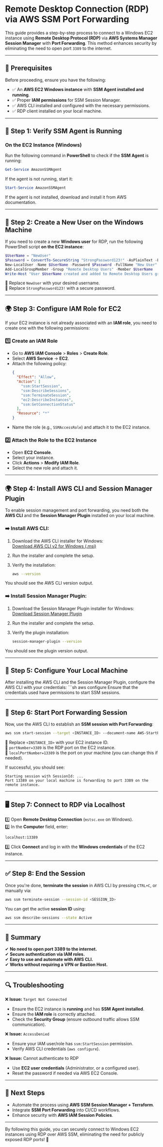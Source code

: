 # Remote Desktop Connection (RDP) via AWS SSM Port Forwarding

This guide provides a step-by-step process to connect to a Windows EC2 instance using **Remote Desktop Protocol (RDP)** via **AWS Systems Manager Session Manager** with **Port Forwarding**. This method enhances security by eliminating the need to open port `3389` to the internet.

---

## 📌 Prerequisites
Before proceeding, ensure you have the following:
- ✅ An **AWS EC2 Windows instance** with **SSM Agent installed and running**.
- ✅ Proper **IAM permissions** for SSM Session Manager.
- ✅ AWS CLI installed and configured with the necessary permissions.
- ✅ RDP client installed on your local machine.

---

## 🚀 Step 1: Verify SSM Agent is Running

### On the EC2 Instance (Windows)
Run the following command in **PowerShell** to check if the **SSM Agent** is running:
```powershell
Get-Service AmazonSSMAgent
```
If the agent is not running, start it:
```powershell
Start-Service AmazonSSMAgent
```
If the agent is not installed, download and install it from AWS documentation.

---

## 🔑 Step 2: Create a New User on the Windows Machine
If you need to create a new **Windows user** for RDP, run the following PowerShell script **on the EC2 instance**:

```powershell
$UserName = "NewUser"
$Password = ConvertTo-SecureString "StrongPassword123!" -AsPlainText -Force
New-LocalUser -Name $UserName -Password $Password -FullName "New User" -Description "User for RDP access"
Add-LocalGroupMember -Group "Remote Desktop Users" -Member $UserName
Write-Host "User $UserName created and added to Remote Desktop Users group."
```
🔹 Replace `NewUser` with your desired username.  
🔹 Replace `StrongPassword123!` with a secure password.

---

## 🌍 Step 3: Configure IAM Role for EC2

If your EC2 instance is not already associated with an **IAM role**, you need to create one with the following permissions:

### 1️⃣ **Create an IAM Role**
- Go to **AWS IAM Console** > **Roles** > **Create Role**.
- Select **AWS Service** → **EC2**.
- Attach the following policy:
  ```json
  {
    "Effect": "Allow",
    "Action": [
      "ssm:StartSession",
      "ssm:DescribeSessions",
      "ssm:TerminateSession",
      "ec2:DescribeInstances",
      "ssm:GetConnectionStatus"
    ],
    "Resource": "*"
  }
  ```
- Name the role (e.g., `SSMAccessRole`) and attach it to the EC2 instance.

### 2️⃣ **Attach the Role to the EC2 Instance**
- Open **EC2 Console**.
- Select your instance.
- Click **Actions** > **Modify IAM Role**.
- Select the new role and attach it.

---

## 🌍 Step 4: Install AWS CLI and Session Manager Plugin

To enable session management and port forwarding, you need both the **AWS CLI** and the **Session Manager Plugin** installed on your local machine.

### ➡️ Install AWS CLI:

1. Download the AWS CLI installer for Windows:  
   [Download AWS CLI v2 for Windows (.msi)](https://awscli.amazonaws.com/AWSCLIV2.msi)

2. Run the installer and complete the setup.

3. Verify the installation:
   ```sh
   aws --version
You should see the AWS CLI version output.

### ➡️ Install Session Manager Plugin:

1. Download the Session Manager Plugin installer for Windows:  
   [Download Session Manager Plugin](https://docs.aws.amazon.com/systems-manager/latest/userguide/install-plugin-windows.html)

2. Run the installer and complete the setup.

3. Verify the plugin installation:
    ```sh
    session-manager-plugin --version
You should see the plugin version output.

---

## 🔑 Step 5: Configure Your Local Machine

After installing the AWS CLI and the Session Manager Plugin, configure the AWS CLI with your credentials:
    ```sh
    aws configure
Ensure that the credentials used have permissions to start SSM sessions.

---

## 🎯 Step 6: Start Port Forwarding Session
Now, use the AWS CLI to establish an **SSM session with Port Forwarding**:

```sh
aws ssm start-session --target <INSTANCE_ID> --document-name AWS-StartPortForwardingSession --parameters "portNumber=3389,localPortNumber=13389"
```
🔹 Replace `<INSTANCE_ID>` with your EC2 instance ID.  
🔹 `portNumber=3389` is the RDP port on the EC2 instance.  
🔹 `localPortNumber=13389` is the port on your machine (you can change this if needed).

If successful, you should see:
```
Starting session with SessionId: ...
Port 13389 on your local machine is forwarding to port 3389 on the remote instance.
```

---

## 🖥 Step 7: Connect to RDP via Localhost

1️⃣ Open **Remote Desktop Connection** (`mstsc.exe` on Windows).  
2️⃣ In the **Computer** field, enter:
   ```
   localhost:13389
   ```
3️⃣ Click **Connect** and log in with the **Windows credentials** of the EC2 instance.

---

## ✅ Step 8: End the Session
Once you're done, **terminate the session** in AWS CLI by pressing `CTRL+C`, or manually via:
```sh
aws ssm terminate-session --session-id <SESSION_ID>
```
You can get the active **session ID** using:
```sh
aws ssm describe-sessions --state Active
```

---

## 🎯 Summary
✔ **No need to open port 3389 to the internet.**  
✔ **Secure authentication via IAM roles.**  
✔ **Easy to use and automate with AWS CLI.**  
✔ **Works without requiring a VPN or Bastion Host.**  

---

## 🔍 Troubleshooting
❌ **Issue:** `Target Not Connected`
- Ensure the EC2 instance is **running** and has **SSM Agent installed**.
- Ensure the **IAM role** is correctly attached.
- Check the **Security Group** (ensure outbound traffic allows SSM communication).

❌ **Issue:** `AccessDenied`
- Ensure your IAM user/role has `ssm:StartSession` permission.
- Verify AWS CLI credentials (`aws configure`).

❌ **Issue:** Cannot authenticate to RDP
- Use **EC2 user credentials** (Administrator, or a configured user).
- Reset the password if needed via AWS EC2 Console.

---

## 🚀 Next Steps
- Automate the process using **AWS SSM Session Manager + Terraform**.
- Integrate **SSM Port Forwarding** into CI/CD workflows.
- Enhance security with **AWS IAM Session Policies**.

---

By following this guide, you can securely connect to Windows EC2 instances using RDP over AWS SSM, eliminating the need for publicly exposed RDP ports! 🚀

